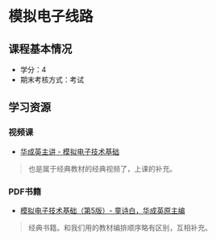 # 模拟电子线路

## 课程基本情况

- 学分：4
- 期末考核方式：考试

## 学习资源

### 视频课

- [华成英主讲 - 模拟电子技术基础](https://www.bilibili.com/video/BV19s411a7KL)
>也是属于经典教材的经典视频了，上课的补充。


### PDF书籍

- [模拟电子技术基础（第5版）- 童诗白，华成英原主编](https://bookos-z1.org/book/16599034/bb8c3f)
>经典书籍。和我们用的教材编排顺序略有区别，互相补充。



